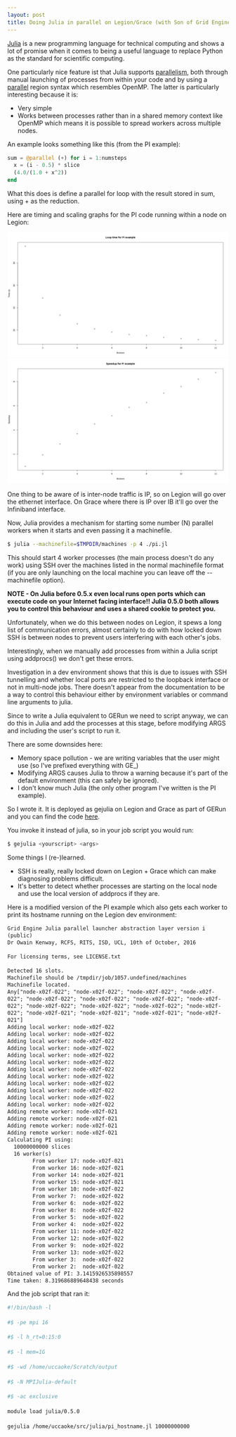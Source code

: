 ```yaml
---
layout: post
title: Doing Julia in parallel on Legion/Grace (with Son of Grid Engine)
---
```


[Julia](http://julialang.org/) is a new programming language for technical computing and shows a lot of promise when it comes to being a useful language to replace Python as the standard for scientific computing.

One particularly nice feature ist that Julia supports [parallelism](http://docs.julialang.org/en/release-0.5/manual/parallel-computing/), both through manual launching of processes from within your code and by using a [parallel](http://docs.julialang.org/en/release-0.5/manual/parallel-computing/#parallel-map-and-loops) region syntax which resembles OpenMP.  The latter is particularly interesting because it is:

 * Very simple
 * Works between processes rather than in a shared memory context like OpenMP which means it is possible to spread workers across multiple nodes.

An example looks something like this (from the PI example):

```julia
sum = @parallel (+) for i = 1:numsteps
  x = (i - 0.5) * slice
  (4.0/(1.0 + x^2))
end
```

What this does is define a parallel for loop with the result stored in sum, using + as the reduction.

Here are timing and scaling graphs for the PI code running within a node on Legion:

![Loop time](/images/juliatimes.png)
![Speed-up](/images/juliaspeedup.png)

One thing to be aware of is inter-node traffic is IP, so on Legion will go over the ethernet interface.  On Grace where there is IP over IB it'll go over the Infiniband interface.

Now, Julia provides a mechanism for starting some number (N) parallel workers when it starts and even passing it a machinefile.

```bash
$ julia --machinefile=$TMPDIR/machines -p 4 ./pi.jl
```

This should start 4 worker processes (the main process doesn't do any work) using SSH over the machines listed in the normal machinefile format (if you are only launching on the local machine you can leave off the --machinefile option).

**NOTE - On Julia before 0.5.x even local runs open ports which can execute code on your Internet facing interface!!  Julia 0.5.0 both allows you to control this behaviour and uses a shared cookie to protect you.**

Unfortunately, when we do this between nodes on Legion, it spews a long list of communication errors, almost certainly to do with how locked down SSH is between nodes to prevent users interfering with each other's jobs.

Interestingly, when we manually add processes from within a Julia script using addprocs() we don't get these errors.

Investigation in a dev environment shows that this is due to issues with SSH tunnelling and whether local ports are restricted to the loopback interface or not in multi-node jobs.  There doesn't appear from the documentation to be a way to control this behaviour either by environment variables or command line arguments to julia.

Since to write a Julia equivalent to GERun we need to script anyway, we can do this in Julia and add the processes at this stage, before modifying ARGS and including the user's script to run it.

There are some downsides here:

 * Memory space pollution - we are writing variables that the user might use (so I've prefixed everything with GE\_)
 * Modifying ARGS causes Julia to throw a warning because it's part of the default environment (this can safely be ignored).
 * I don't know much Julia (the only other program I've written is the PI example).

So I wrote it.  It is deployed as gejulia on Legion and Grace as part of GERun and you can find the code [here](https://github.com/UCL/GERun/blob/master/gejulia).

You invoke it instead of julia, so in your job script you would run:

```bash
$ gejulia <yourscript> <args>
```

Some things I (re-)learned.

 * SSH is really, really locked down on Legion + Grace which can make diagnosing problems difficult.
 * It's better to detect whether processes are starting on the local node and use the local version of addprocs if they are.

Here is a modified version of the PI example which also gets each worker to print its hostname running on the Legion dev environment:

```
Grid Engine Julia parallel launcher abstraction layer version i (public)
Dr Owain Kenway, RCFS, RITS, ISD, UCL, 10th of October, 2016

For licensing terms, see LICENSE.txt

Detected 16 slots.
Machinefile should be /tmpdir/job/1057.undefined/machines
Machinefile located.
Any["node-x02f-022"; "node-x02f-022"; "node-x02f-022"; "node-x02f-022"; "node-x02f-022"; "node-x02f-022"; "node-x02f-022"; "node-x02f-022"; "node-x02f-022"; "node-x02f-022"; "node-x02f-022"; "node-x02f-022"; "node-x02f-021"; "node-x02f-021"; "node-x02f-021"; "node-x02f-021"]
Adding local worker: node-x02f-022
Adding local worker: node-x02f-022
Adding local worker: node-x02f-022
Adding local worker: node-x02f-022
Adding local worker: node-x02f-022
Adding local worker: node-x02f-022
Adding local worker: node-x02f-022
Adding local worker: node-x02f-022
Adding local worker: node-x02f-022
Adding local worker: node-x02f-022
Adding local worker: node-x02f-022
Adding local worker: node-x02f-022
Adding remote worker: node-x02f-021
Adding remote worker: node-x02f-021
Adding remote worker: node-x02f-021
Adding remote worker: node-x02f-021
Calculating PI using:
  10000000000 slices
  16 worker(s)
        From worker 17: node-x02f-021
        From worker 16: node-x02f-021
        From worker 14: node-x02f-021
        From worker 15: node-x02f-021
        From worker 10: node-x02f-022
        From worker 7:  node-x02f-022
        From worker 6:  node-x02f-022
        From worker 8:  node-x02f-022
        From worker 5:  node-x02f-022
        From worker 4:  node-x02f-022
        From worker 11: node-x02f-022
        From worker 12: node-x02f-022
        From worker 9:  node-x02f-022
        From worker 13: node-x02f-022
        From worker 3:  node-x02f-022
        From worker 2:  node-x02f-022
Obtained value of PI: 3.1415926535898557
Time taken: 8.319686889648438 seconds

```

And the job script that ran it:

```bash
#!/bin/bash -l

#$ -pe mpi 16

#$ -l h_rt=0:15:0

#$ -l mem=1G

#$ -wd /home/uccaoke/Scratch/output

#$ -N MPIJulia-default

#$ -ac exclusive

module load julia/0.5.0

gejulia /home/uccaoke/src/julia/pi_hostname.jl 10000000000
```
